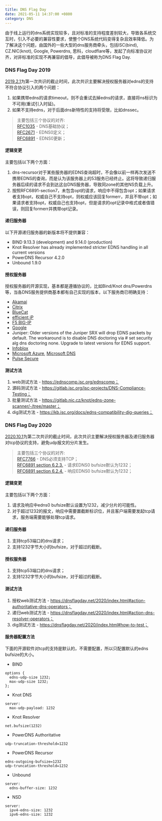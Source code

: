 ```yaml
---
title: DNS Flag Day
date: 2021-05-11 14:37:00 +0800
category: DNS
---
```

由于线上运行的dns系统实现较多，且对标准的支持程度差别较大，导致各系统交互时，引入不必要的兼容性要求，使整个DNS系统代码变得复杂且效率降低。为了解决这个问题，由国外的一些大型的dns服务商牵头，包括ISC(bind), CZ.NIC(knot), Google, Powerdns, 思科，cloudflare等，发起了向标准协议对齐，对非标准的实现不再兼容的倡导，此倡导被称为DNS Flag Day.

### DNS Flag Day 2019
[2019.2.1](https://dnsflagday.net/2019/)为第一次共识的截止时间，此次共识主要解决授权服务器对edns的支持不符合协议引入的两个问题：
1. 如果携带edns的请求timeout，则不会重试去掉edns的请求，直接将ns标识为不可用(重试引入时延)。
2. 如果不支持edns，对于后面dns新特性的支持将受限，比如dnssec。
> 主要包括三个协议的对齐:<br/>
[RFC1035](https://datatracker.ietf.org/doc/html/rfc1035) - DNS基础协议；<br/>
[RFC2671](https://datatracker.ietf.org/doc/html/rfc2671) - EDNS0定义；<br/>
[RFC6891](https://datatracker.ietf.org/doc/html/rfc6891) - EDNS0更新；<br/>

#### 逻辑变更
主要包括以下两个方面：
1. dns-recursor对于某些服务器的EDNS查询超时，不会像以前一样再次发送不携带EDNS的查询，而是认为该服务器上的53服务已经终止。这将导致递归服务器后续的请求不会到达这台DNS服务器，导致同zone的其他NS负载上升。
2. 按照RFC6891-section7，未包含opt的请求，响应中不得包含opt；如果请求者支持opt，权威自己不支持opt，则权威应该回复formerr，并且不带opt；如果请求者支持opt，权威自己也支持opt，但是请求的opt记录中格式或者值错误，则回复formerr并携带opt记录。

#### 递归服务器
以下开源递归服务器的新版本将不提供兼容：
+ BIND 9.13.3 (development) and 9.14.0 (production)
+ Knot Resolver has already implemented stricter EDNS handling in all current versions
+ PowerDNS Recursor 4.2.0
+ Unbound 1.9.0

#### 授权服务器
授权服务器的开源实现，基本都是遵循协议的，比如Bind/Knot dns/Powerdns等，当各DNS服务提供商基本都有自己实现的版本，以下服务商已明确支持：
+ [Akamai](https://community.akamai.com/customers/s/article/CloudSecurityDNSFlagDayandAkamai20190115151216?language=en_US)
+ [Citrix](https://support.citrix.com/article/CTX241493)
+ [BlueCat](https://www.bluecatnetworks.com/blog/dns-flag-day-is-coming-and-bluecat-is-ready/)
+ [efficient iP](http://www.efficientip.com/dns-flag-day-notes/)
+ [F5 BIG-IP](https://support.f5.com/csp/article/K07808381?sf206085287=1)
+ [Google](https://groups.google.com/g/public-dns-announce/c/-qaRKDV9InA/m/CsX-2fJpBAAJ?pli=1)
+ Juniper: Older versions of the Juniper SRX will drop EDNS packets by default. The workaround is to disable DNS doctoring via # set security alg dns doctoring none. Upgrade to latest versions for EDNS support.
+ [Infoblox](https://blogs.infoblox.com/community/dns-flag-day/?es_p=8449211)
+ [Microsoft Azure](https://azure.microsoft.com/en-us/updates/azure-dns-flag-day/), [Microsoft DNS](https://support.microsoft.com/en-us/topic/windows-server-domain-name-system-dns-flag-day-compliance-85d14b63-5907-1ac2-d254-fcb1755597db)
+ [Pulse Secure](https://kb.pulsesecure.net/articles/Pulse_Secure_Article/KB43996)

#### 测试方法
1. web测试方法 - https://ednscomp.isc.org/ednscomp；
2. 源码测试方法 - https://gitlab.isc.org/isc-projects/DNS-Compliance-Testing；
3. 批量测试方法 - https://gitlab.nic.cz/knot/edns-zone-scanner/-/tree/master；
4. dig测试方法 - https://kb.isc.org/docs/edns-compatibility-dig-queries；

### DNS Flag Day 2020
[2020.10.1](https://dnsflagday.net/2020/index.html)为第二次共识的截止时间，此次共识主要解决授权服务器及递归服务器对tcp协议的支持，避免udp报文的分片发生。
> 主要包括三个协议的对齐:<br/>
[RFC7766](https://datatracker.ietf.org/doc/html/rfc7766) - DNS必须支持TCP；<br/>
[RFC6891 section 6.2.3.](https://tools.ietf.org/html/rfc6891#section-6.2.3) - 请求EDNS0 bufsize默认为1232；<br/>
[RFC6891 section 6.2.4.](https://tools.ietf.org/html/rfc6891#section-6.2.4) - 响应EDNS0 bufsize默认为1232；<br/>

#### 逻辑变更
主要包括以下两个方面：
1. 请求及响应中edns0 bufsize默认设置为1232，减少分片的可能性。
2. 对于超过1232的报文，响应中需要置截断标识位，并且客户端需要发起tcp请求，服务端需要能够处理tcp请求。

#### 递归服务器
1. 支持tcp53端口的dns请求；
2. 支持1232字节大小的bufsize，对于超过的截断。

#### 授权服务器
1. 支持tcp53端口的dns请求；
2. 支持1232字节大小的bufsize，对于超过的截断。

#### 测试方法
1. 授权web测试方法 - https://dnsflagday.net/2020/index.html#action-authoritative-dns-operators；
2. 递归web测试方法 - https://dnsflagday.net/2020/index.html#action-dns-resolver-operators；
3. dig测试方法 - https://dnsflagday.net/2020/index.html#how-to-test；

#### 服务器配置方法
下面的开源软件对tcp的支持是默认的，不需要配置，所以只配置默认的edns bufsize的大小。
+ BIND
```
options {
  edns-udp-size 1232;
  max-udp-size 1232;
};
```
+ Knot DNS
```
server:
  max-udp-payload: 1232
```
+ Knot Resolver
```
net.bufsize(1232)
```
+ PowerDNS Authoritative
```
udp-truncation-threshold=1232
```
+ PowerDNS Recursor
```
edns-outgoing-bufsize=1232
udp-truncation-threshold=1232
```
+ Unbound
```
server:
  edns-buffer-size: 1232
```
+ NSD
```
server:
  ipv4-edns-size: 1232
  ipv6-edns-size: 1232
```